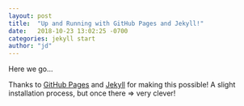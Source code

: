 ```yaml
---
layout: post
title:  "Up and Running with GitHub Pages and Jekyll!"
date:   2018-10-23 13:02:25 -0700
categories: jekyll start
author: "jd"
---
```

Here we go...

Thanks to [GitHub Pages](https://pages.github.com/) and [Jekyll][jekyll-docs] for making this possible!
A slight installation process, but once there => very clever!


[jekyll-docs]: https://jekyllrb.com/docs/home
